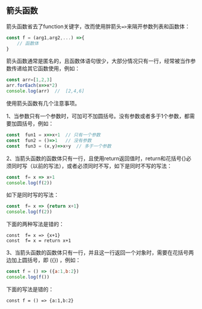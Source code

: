 ##   箭头函数

箭头函数省去了function关键字，改而使用胖箭头`=>`来隔开参数列表和函数体：

```js
const f = (arg1,arg2,...) =>{ 
    // 函数体
}
```

箭头函数通常是匿名的，且函数体语句很少，大部分情况只有一行，经常被当作参数传递给其它函数使用，例如：

```js
const arr=[1,2,3]
arr.forEach(x=>x*2)
console.log(arr)  //  [2,4,6]
```

使用箭头函数有几个注意事项。

1、当参数只有一个参数时，可加可不加圆括号。没有参数或者多于1个参数，都需要加圆括号，例如：

```js
const  fun1 = x=>x+1  // 只有一个参数
const  fun2 = ()=>1   // 没有参数
const  fun3 = (x,y)=>x+y  // 多于一个参数
```

2、当箭头函数的函数体只有一行，且使用return返回值时，return和花括号{}必须同时写（以前的写法），或者必须同时不写，如下是同时不写的写法：

```js
const  f= x => x+1
console.log(f(2))
```

如下是同时写的写法：

```js
const  f= x => {return x+1}
console.log(f(2))
```

下面的两种写法是错的：

```
const  f= x => {x+1}
const  f= x = return x+1 
```

3、当箭头函数的函数体只有一行，并且这一行返回一个对象时，需要在花括号两边加上圆括号，即 ({}) ，例如：

```js
const f = () => ({a:1,b:2})
console.log(f()) 
```

下面的写法是错的：

```
const f = () => {a:1,b:2}
```

